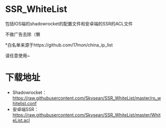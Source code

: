 # SSR_WhiteList
包括IOS端的shadowrocket的配置文件和安卓端的SSR的ACL文件

不做广告去除（懒

*白名单来源于https://github.com/17mon/china_ip_list

请任意使用~

# 下载地址

* Shadowrocket：https://raw.githubusercontent.com/Skysean/SSR_WhiteList/master/ro_whitelist.conf
* 安卓端SSR：https://raw.githubusercontent.com/Skysean/SSR_WhiteList/master/WhiteList.acl
